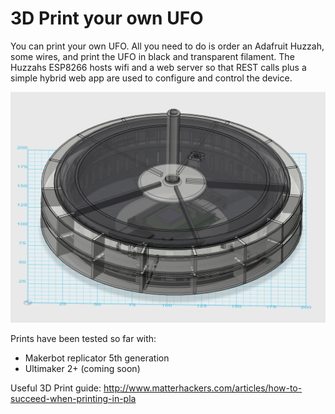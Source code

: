 # 3D Print your own UFO

You can print your own UFO. All you need to do is order an Adafruit Huzzah, some wires, and print the UFO in black and transparent filament. The Huzzahs ESP8266 hosts wifi and a web server so that REST calls plus a simple hybrid web app are used to configure and control the device.

![UFO model for 3D print](ufo%20model.png)

Prints have been tested so far with:
* Makerbot replicator 5th generation
* Ultimaker 2+ (coming soon)

Useful 3D Print guide:
http://www.matterhackers.com/articles/how-to-succeed-when-printing-in-pla
